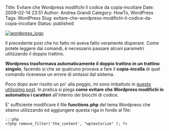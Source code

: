 Title: Evitare che Wordpress modifichi il codice da copia-incollare
Date: 2009-02-14 23:51
Author: Andrea Grandi
Category: HowTo, WordPress
Tags: WordPress
Slug: evitare-che-wordpress-modifichi-il-codice-da-copia-incollare
Status: published

[![]({static}/images/2008/02/wordpress-logo.jpg "wordpress_logo")]()

Il precedente post che ho fatto mi aveva fatto veramente disperare. Come potete leggere dai
comandi, è necessario passare alcuni parametri utilizzando il doppio
trattino.

**Wordpress trasformava automaticamente il doppio trattino in un
trattino singolo**, facendo si che se qualcuno provava a fare il
**copia-incolla** di quel comando ricevesse un errore di sintassi dal
sistema.

Poco dopo aver risolto un po' alla peggio, mi sono imbattuto in [questo
utilissimo post](http://www.imbrandon.com/?p=97). In pratica si piega
**come evitare che Wordpress modifichi in automatico i caratteri**
all'interno dei blocchi di codice.

E' sufficiente modificare il file **functions.php** del tema Wordpress
che stiamo utilizzando ed aggiungere questa riga in fondo al file:

    :::php
    <?php remove_filter('the_content', "wptexturize" ); ?>  

